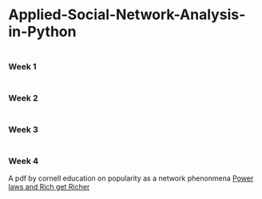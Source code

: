 # Applied-Social-Network-Analysis-in-Python
<div>
  <h3><br>Week 1</br></h3>
</div>

<div>
  <h3><br>Week 2</br></h3>
</div>

<div>
  <h3><br>Week 3</br></h3>
</div>

<div>
  <h3><br>Week 4</br></h3>
  A pdf by cornell education on popularity as a network phenonmena
  <a href = "http://www.cs.cornell.edu/home/kleinber/networks-book/networks-book-ch18.pdf"> Power laws and Rich get Richer </a>
</div>
